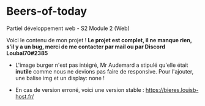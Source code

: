 # Beers-of-today
Partiel développement web - S2 Module 2 (Web)

Voici le contenu de mon projet ! **Le projet est complet, il ne manque rien, s'il y a un bug, merci de me contacter par mail
ou par Discord Loubal70#2385**

- L'image burger n'est pas intégré, Mr Audemard a stipulé qu'elle était **inutile** comme nous ne devions pas faire de responsive. Pour l'ajouter, une balise img et un display: none !

- En cas de version erroné, voici une version stable : https://bieres.louisb-host.fr/
